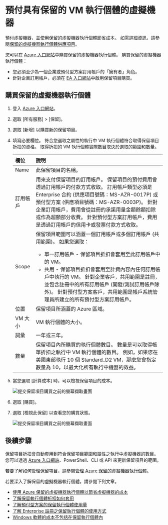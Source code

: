 # <a name="prepay-for-virtual-machines-with-reserved-vm-instances"></a>預付具有保留的 VM 執行個體的虛擬機器

預付虛擬機器，並使用保留的虛擬機器執行個體節省成本。 如需詳細資訊，請參閱[保留的虛擬機器執行個體供應項目](https://azure.microsoft.com/pricing/reserved-vm-instances/)。

您可以在 [Azure 入口網站](https://portal.azure.com)中購買保留的虛擬機器執行個體。 購買保留的虛擬機器執行個體：
-   您必須至少為一個企業或預付型方案訂用帳戶的「擁有者」角色。
-   針對企業訂用帳戶，必須在 [EA 入口網站](https://ea.azure.com)中啟用保留項目購買。

## <a name="buy-a-reserved-virtual-machine-instance"></a>購買保留的虛擬機器執行個體
1. 登入 [Azure 入口網站](https://portal.azure.com)。
2. 選取 [所有服務] > [保留]。
3. 選取 [新增] 以購買新的保留項目。
4. 填寫必要欄位。 符合您選取之屬性的執行中 VM 執行個體符合取得保留項目折扣的資格。 取得折扣的 VM 執行個體實際數目取決於選取的範圍和數量。

    | 欄位      | 說明|
    |:------------|:--------------|
    |Name        |此保留項目的名稱。| 
    |訂用帳戶|用來支付保留項目的訂用帳戶。 保留項目的預付費用會透過訂用帳戶的付款方式收取。 訂用帳戶類型必須是 Enterprise 合約 (供應項目號碼：MS-AZR-0017P) 或預付型方案 (供應項目號碼：MS-AZR-0003P)。 針對企業訂用帳戶，費用會從註冊的承諾用量金額餘額扣除或作為超額部分收費。 針對預付型方案訂用帳戶，費用是透過訂用帳戶的信用卡或發票付款方式收取。|    
    |Scope       |保留項目範圍可以涵蓋一個訂用帳戶或多個訂用帳戶 (共用範圍)。 如果您選取： <ul><li>單一訂用帳戶 - 保留項目折扣會套用至此訂用帳戶中的 VM。 </li><li>共用 - 保留項目折扣會套用至計費內容內任何訂用帳戶中執行的 VM。 針對企業客戶，共用範圍是註冊，並包含註冊中的所有訂用帳戶 (開發/測試訂用帳戶除外)。 針對預付型方案客戶，共用範圍是帳戶系統管理員所建立的所有預付型方案訂用帳戶。</li></ul>|
    |位置    |保留項目所涵蓋的 Azure 區域。|    
    |VM 大小     |VM 執行個體的大小。|
    |詞彙        |一年或三年。|
    |數量    |保留項目內所購買的執行個體數目。 數量是可以取得帳單折扣之執行中 VM 執行個體的數目。 例如，如果您在美國東部執行 10 個 Standard_D2 VM，那麼您會指定數量為 10，以最大化所有執行中機器的效益。 |
5. 當您選取 [計算成本] 時，可以檢視保留項目的成本。

    ![提交保留項目購買之前的螢幕擷取畫面](./media/virtual-machines-buy-compute-reservations/virtualmachines-reservedvminstance-purchase.png)

6. 選取 [購買]。
7. 選取 [檢視此保留] 以查看您的購買狀態。

    ![提交保留項目購買之前的螢幕擷取畫面](./media/virtual-machines-buy-compute-reservations/virtualmachines-reservedvmInstance-submit.png)

## <a name="next-steps"></a>後續步驟 
保留項目折扣會自動套用到符合保留項目範圍和屬性之執行中虛擬機器的數目。 您可以透過 [Azure 入口網站](https://portal.azure.com)、PowerShell、CLI 或 API 來更新保留項目的範圍。 

若要了解如何管理保留項目，請參閱[管理 Azure 保留的虛擬機器執行個體](../articles/billing/billing-manage-reserved-vm-instance.md)。

若要深入了解保留的虛擬機器執行個體，請參閱下列文章。

- [使用 Azure 保留的虛擬機器執行個體以節省虛擬機器的成本](../articles/billing/billing-save-compute-costs-reservations.md)
- [了解保留執行個體折扣如何套用](../articles/billing/billing-understand-vm-reservation-charges.md)
- [了解預付型方案的保留執行個體使用量](../articles/billing/billing-understand-reserved-instance-usage.md)
- [了解 Enterprise 註冊之保留執行個體的使用方式](../articles/billing/billing-understand-reserved-instance-usage-ea.md)
- [Windows 軟體的成本不包括在保留執行個體內](../articles/billing/billing-reserved-instance-windows-software-costs.md)